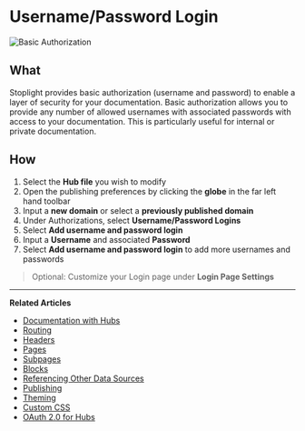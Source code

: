 # Username/Password Login 

![Basic Authorization](https://github.com/stoplightio/docs/blob/develop/assets/imagesv2/basic-auth.png?raw=true)

## What 

Stoplight provides basic authorization (username and password) to enable a layer of security for your documentation. Basic authorization allows you to provide any number of allowed usernames with associated passwords with access to your documentation. This is particularly useful for internal or private documentation. 

## How 
1. Select the **Hub file** you wish to modify 
2. Open the publishing preferences by clicking the **globe** in the far left hand toolbar 
3. Input a **new domain** or select a **previously published domain**
4. Under Authorizations, select **Username/Password Logins** 
5. Select  **Add username and password login** 
6. Input a **Username** and associated **Password**
7. Select **Add username and password login** to add more usernames and passwords 

> Optional: Customize your Login page under **Login Page Settings**     

---
**Related Articles**
- [Documentation with Hubs](/documentation/introduction)
- [Routing](/documentation/getting-started/routing)
- [Headers](/documentation/getting-started/header-footer)
- [Pages](/documentation/getting-started/pages)
- [Subpages](/documentation/getting-started/subpages)
- [Blocks](/documentation/blocks)
- [Referencing Other Data Sources](/documentation/referencing-other-data-sources)
- [Publishing](/documentation/publishing)
- [Theming](/documentation/design/theming)
- [Custom CSS](/documentation/design/custom-css)
- [OAuth 2.0 for Hubs](/documentation/authorizations/oauth-hubs)
